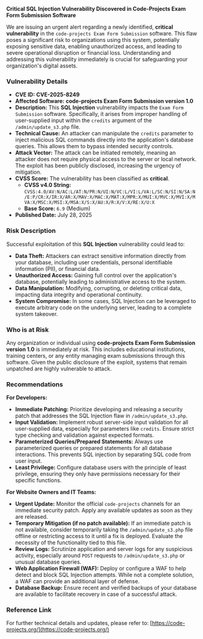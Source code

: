**Critical SQL Injection Vulnerability Discovered in Code-Projects Exam Form Submission Software**

We are issuing an urgent alert regarding a newly identified, **critical vulnerability** in the `code-projects Exam Form Submission` software. This flaw poses a significant risk to organizations using this system, potentially exposing sensitive data, enabling unauthorized access, and leading to severe operational disruption or financial loss. Understanding and addressing this vulnerability immediately is crucial for safeguarding your organization's digital assets.

### Vulnerability Details

*   **CVE ID:** **CVE-2025-8249**
*   **Affected Software:** **code-projects Exam Form Submission version 1.0**
*   **Description:** This **SQL Injection** vulnerability impacts the `Exam Form Submission` software. Specifically, it arises from improper handling of user-supplied input within the `credits` argument of the `/admin/update_s3.php` file.
*   **Technical Cause:** An attacker can manipulate the `credits` parameter to inject malicious SQL commands directly into the application's database queries. This allows them to bypass intended security controls.
*   **Attack Vector:** The attack can be initiated remotely, meaning an attacker does not require physical access to the server or local network. The exploit has been publicly disclosed, increasing the urgency of mitigation.
*   **CVSS Score:** The vulnerability has been classified as **critical**.
    *   **CVSS v4.0 String:** `CVSS:4.0/AV:N/AC:L/AT:N/PR:N/UI:N/VC:L/VI:L/VA:L/SC:N/SI:N/SA:N/E:P/CR:X/IR:X/AR:X/MAV:X/MAC:X/MAT:X/MPR:X/MUI:X/MVC:X/MVI:X/MVA:X/MSC:X/MSI:X/MSA:X/S:X/AU:X/R:X/V:X/RE:X/U:X`
    *   **Base Score:** `6.9` (Medium)
*   **Published Date:** July 28, 2025

### Risk Description

Successful exploitation of this **SQL Injection** vulnerability could lead to:

*   **Data Theft:** Attackers can extract sensitive information directly from your database, including user credentials, personal identifiable information (PII), or financial data.
*   **Unauthorized Access:** Gaining full control over the application's database, potentially leading to administrative access to the system.
*   **Data Manipulation:** Modifying, corrupting, or deleting critical data, impacting data integrity and operational continuity.
*   **System Compromise:** In some cases, SQL Injection can be leveraged to execute arbitrary code on the underlying server, leading to a complete system takeover.

### Who is at Risk

Any organization or individual using **code-projects Exam Form Submission version 1.0** is immediately at risk. This includes educational institutions, training centers, or any entity managing exam submissions through this software. Given the public disclosure of the exploit, systems that remain unpatched are highly vulnerable to attack.

### Recommendations

**For Developers:**

*   **Immediate Patching:** Prioritize developing and releasing a security patch that addresses the SQL Injection flaw in `/admin/update_s3.php`.
*   **Input Validation:** Implement robust server-side input validation for all user-supplied data, especially for parameters like `credits`. Ensure strict type checking and validation against expected formats.
*   **Parameterized Queries/Prepared Statements:** Always use parameterized queries or prepared statements for all database interactions. This prevents SQL injection by separating SQL code from user input.
*   **Least Privilege:** Configure database users with the principle of least privilege, ensuring they only have permissions necessary for their specific functions.

**For Website Owners and IT Teams:**

*   **Urgent Update:** Monitor the official `code-projects` channels for an immediate security patch. Apply any available updates as soon as they are released.
*   **Temporary Mitigation (if no patch available):** If an immediate patch is not available, consider temporarily taking the `/admin/update_s3.php` file offline or restricting access to it until a fix is deployed. Evaluate the necessity of the functionality tied to this file.
*   **Review Logs:** Scrutinize application and server logs for any suspicious activity, especially around `POST` requests to `/admin/update_s3.php` or unusual database queries.
*   **Web Application Firewall (WAF):** Deploy or configure a WAF to help detect and block SQL Injection attempts. While not a complete solution, a WAF can provide an additional layer of defense.
*   **Database Backup:** Ensure recent and verified backups of your database are available to facilitate recovery in case of a successful attack.

### Reference Link

For further technical details and updates, please refer to:
[https://code-projects.org/](https://code-projects.org/)